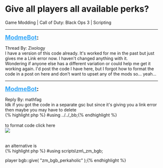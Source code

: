 # Give all players all available perks?
Game Modding | Call of Duty: Black Ops 3 | Scripting

---
<strong style="font-size: 1.4em;"><span style="text-decoration: underline;text-decoration-color: #34a7f9;"><span style="color:#34a7f9;">ModmeBot</span></span>:</strong>

<p>Thread By: Zixology<br />I have a version of this code already. It&#39;s worked for me in the past but just gives me a Link error now. I haven&#39;t changed anything with it.<br />Wondering if anyone else has a different variation or could help me get it working again. I&#39;d post the code I have here, but I forgot how to format the code in a post on here and don&#39;t want to upset any of the mods so... yeah...</p>

---
<strong style="font-size: 1.4em;"><span style="text-decoration: underline;text-decoration-color: #34a7f9;"><span style="color:#34a7f9;">ModmeBot</span></span>:</strong>

<p>Reply By: mathfag<br />Idk if you got the code in a separate gsc but since it&#39;s giving you a link error then maybe you may have to delete <br />{% highlight php %}
#using ../../_bb;{% endhighlight %}
 <br /> <br />to format code click here<br /><img style="max-width: 500px;" src="https://i.imgur.com/Fmj4Xx5.png"><br /> <br /> <br />an alternative is<br />{% highlight php %}
#using scripts\zm\_zm_bgb;

player bgb::give( "zm_bgb_perkaholic" );{% endhighlight %}
</p>
